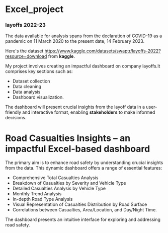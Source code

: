 # Excel_project 
### layoffs 2022-23
The data available for analysis spans from the declaration of COVID-19 as a pandemic on 11 March 2020 to the present date, 14 February 2023.

Here's the dataset https://www.kaggle.com/datasets/swaptr/layoffs-2022?resource=download from **kaggle**.

My project involves creating an impactful dashboard on company layoffs.It comprises key sections such as:
* Dataset collection
* Data cleaning
* Data analysis
* Dashboard visualization.

The dashboard will present crucial insights from the layoff data in a user-friendly and interactive format, enabling **stakeholders** to make informed decisions.

# Road Casualties Insights – an impactful Excel-based dashboard

The primary aim is to enhance road safety by understanding crucial insights from the data. This dynamic dashboard offers a range of essential features:

* Comprehensive Total Casualties Analysis
* Breakdown of Casualties by Severity and Vehicle Type
* Detailed Casualties Analysis by Vehicle Type
* Monthly Trend Analysis
* In-depth Road Type Analysis
* Visual Representation of Casualties Distribution by Road Surface
* Correlations between Casualties, Area/Location, and Day/Night Time.

The dashboard presents an intuitive interface for exploring and addressing road safety. 





